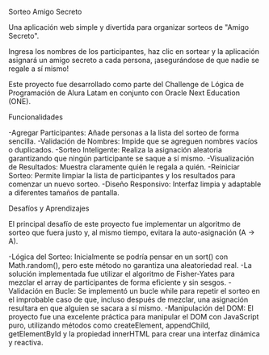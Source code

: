 Sorteo Amigo Secreto 


Una aplicación web simple y divertida para organizar sorteos de "Amigo Secreto".

Ingresa los nombres de los participantes, haz clic en sortear y la aplicación asignará un amigo secreto a cada persona, ¡asegurándose de que nadie se regale a sí mismo!

Este proyecto fue desarrollado como parte del Challenge de Lógica de Programación de Alura Latam en conjunto con Oracle Next Education (ONE).

Funcionalidades

-Agregar Participantes: Añade personas a la lista del sorteo de forma sencilla.
-Validación de Nombres: Impide que se agreguen nombres vacíos o duplicados.
-Sorteo Inteligente: Realiza la asignación aleatoria garantizando que ningún participante se saque a sí mismo.
-Visualización de Resultados: Muestra claramente quién le regala a quién.
-Reiniciar Sorteo: Permite limpiar la lista de participantes y los resultados para comenzar un nuevo sorteo.
-Diseño Responsivo: Interfaz limpia y adaptable a diferentes tamaños de pantalla.

Desafíos y Aprendizajes

El principal desafío de este proyecto fue implementar un algoritmo de sorteo que fuera justo y, al mismo tiempo, evitara la auto-asignación (A -> A).

-Lógica del Sorteo: Inicialmente se podría pensar en un sort() con Math.random(), pero este método no garantiza una aleatoriedad real. 
-La solución implementada fue utilizar el algoritmo de Fisher-Yates para mezclar el array de participantes de forma eficiente y sin sesgos.
-Validación en Bucle: Se implementó un bucle while para repetir el sorteo en el improbable caso de que, incluso después de mezclar, una asignación resultara en que alguien se sacara a sí mismo.
-Manipulación del DOM: El proyecto fue una excelente práctica para manipular el DOM con JavaScript puro, utilizando métodos como createElement, appendChild, getElementById y la propiedad innerHTML para crear una interfaz dinámica y reactiva.
